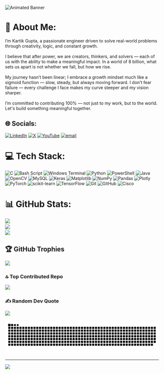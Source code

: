 ![Animated Banner](https://readme-typing-svg.herokuapp.com?size=25&duration=3000&color=FF5733&center=true&vCenter=true&lines=Hey!+I'm+Kartik;I+love+Coding;Welcome+to+my+Profile)


# 💫 About Me:
I’m Kartik Gupta, a passionate engineer driven to solve real-world problems through creativity, logic, and constant growth.<br><br>I believe that after power, we are creators, thinkers, and solvers — each of us with the ability to make a meaningful impact. In a world of 8 billion, what sets us apart is not whether we fall, but how we rise.<br><br>My journey hasn’t been linear; I embrace a growth mindset much like a sigmoid function — slow, steady, but always moving forward. I don’t fear failure — every challenge I face makes my curve steeper and my vision sharper.<br><br>I’m committed to contributing 100% — not just to my work, but to the world. Let's build something meaningful together.<br>


## 🌐 Socials:
[![LinkedIn](https://img.shields.io/badge/LinkedIn-%230077B5.svg?logo=linkedin&logoColor=white)](https://linkedin.com/in/orignlkartik1) [![X](https://img.shields.io/badge/X-black.svg?logo=X&logoColor=white)](https://x.com/Orignlkartik1) [![YouTube](https://img.shields.io/badge/YouTube-%23FF0000.svg?logo=YouTube&logoColor=white)](https://youtube.com/@Coldengineers) [![email](https://img.shields.io/badge/Email-D14836?logo=gmail&logoColor=white)](mailto:kartik964364@gmail.com) 

# 💻 Tech Stack:
![C](https://img.shields.io/badge/c-%2300599C.svg?style=flat&logo=c&logoColor=white) ![Bash Script](https://img.shields.io/badge/bash_script-%23121011.svg?style=flat&logo=gnu-bash&logoColor=white) ![Windows Terminal](https://img.shields.io/badge/Windows%20Terminal-%234D4D4D.svg?style=flat&logo=windows-terminal&logoColor=white) ![Python](https://img.shields.io/badge/python-3670A0?style=flat&logo=python&logoColor=ffdd54) ![PowerShell](https://img.shields.io/badge/PowerShell-%235391FE.svg?style=flat&logo=powershell&logoColor=white) ![Java](https://img.shields.io/badge/java-%23ED8B00.svg?style=flat&logo=openjdk&logoColor=white) ![OpenCV](https://img.shields.io/badge/opencv-%23white.svg?style=flat&logo=opencv&logoColor=white) ![MySQL](https://img.shields.io/badge/mysql-4479A1.svg?style=flat&logo=mysql&logoColor=white) ![Keras](https://img.shields.io/badge/Keras-%23D00000.svg?style=flat&logo=Keras&logoColor=white) ![Matplotlib](https://img.shields.io/badge/Matplotlib-%23ffffff.svg?style=flat&logo=Matplotlib&logoColor=black) ![NumPy](https://img.shields.io/badge/numpy-%23013243.svg?style=flat&logo=numpy&logoColor=white) ![Pandas](https://img.shields.io/badge/pandas-%23150458.svg?style=flat&logo=pandas&logoColor=white) ![Plotly](https://img.shields.io/badge/Plotly-%233F4F75.svg?style=flat&logo=plotly&logoColor=white) ![PyTorch](https://img.shields.io/badge/PyTorch-%23EE4C2C.svg?style=flat&logo=PyTorch&logoColor=white) ![scikit-learn](https://img.shields.io/badge/scikit--learn-%23F7931E.svg?style=flat&logo=scikit-learn&logoColor=white) ![TensorFlow](https://img.shields.io/badge/TensorFlow-%23FF6F00.svg?style=flat&logo=TensorFlow&logoColor=white) ![Git](https://img.shields.io/badge/git-%23F05033.svg?style=flat&logo=git&logoColor=white) ![GitHub](https://img.shields.io/badge/github-%23121011.svg?style=flat&logo=github&logoColor=white) ![Cisco](https://img.shields.io/badge/cisco-%23049fd9.svg?style=flat&logo=cisco&logoColor=black)
# 📊 GitHub Stats:
![](https://github-readme-stats.vercel.app/api?username=orignlkartik1&theme=shadow_green&hide_border=false&include_all_commits=false&count_private=false)<br/>
![](https://nirzak-streak-stats.vercel.app/?user=orignlkartik1&theme=shadow_green&hide_border=false)<br/>
![](https://github-readme-stats.vercel.app/api/top-langs/?username=orignlkartik1&theme=shadow_green&hide_border=false&include_all_commits=false&count_private=false&layout=compact)



## 🏆 GitHub Trophies
![](https://github-profile-trophy.vercel.app/?username=orignlkartik1&theme=radical&no-frame=false&no-bg=true&margin-w=4)

### 🔝 Top Contributed Repo
![](https://github-contributor-stats.vercel.app/api?username=orignlkartik1&limit=5&theme=dark&combine_all_yearly_contributions=true) 

### ✍️ Random Dev Quote
![](https://quotes-github-readme.vercel.app/api?type=horizontal&theme=radical)


<img src="https://raw.githubusercontent.com/ishandutta2007/snk/output-svg-only/github-contribution-grid-snake.svg" alt="e" style="max-width: 100%;">



---
[![](https://visitcount.itsvg.in/api?id=orignlkartik1&icon=0&color=0)](https://visitcount.itsvg.in)


<!-- Proudly created with GPRM ( https://gprm.itsvg.in ) -->
